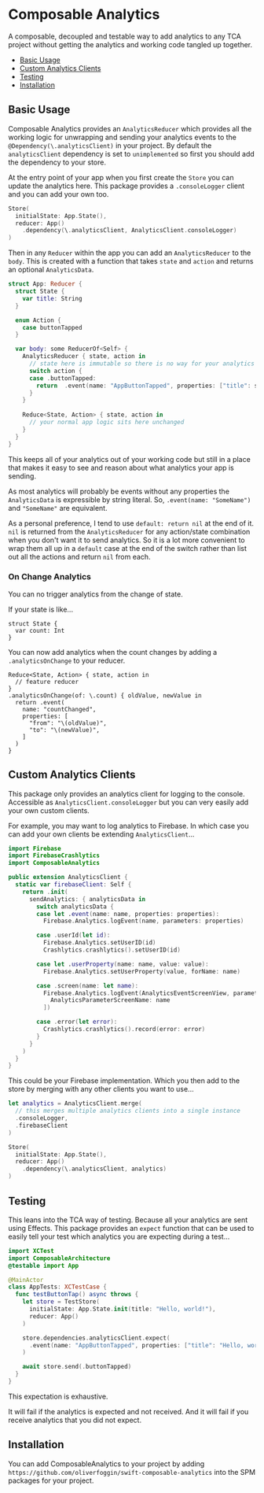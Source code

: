# Composable Analytics

A composable, decoupled and testable way to add analytics to any TCA project without getting the analytics and working code tangled up together.

* [Basic Usage](#basic-usage)
* [Custom Analytics Clients](#custom-analytics-clients)
* [Testing](#testing)
* [Installation](#installation)

## Basic Usage

Composable Analytics provides an `AnalyticsReducer` which provides all the working logic for unwrapping and sending your analytics events to the `@Dependency(\.analyticsClient)` in your project. By default the `analyticsClient` dependency is set to `unimplemented` so first you should add the dependency to your store.

At the entry point of your app when you first create the `Store` you can update the analytics here. This package provides a `.consoleLogger` client and you can add your own too.

```swift
Store(
  initialState: App.State(),
  reducer: App()
    .dependency(\.analyticsClient, AnalyticsClient.consoleLogger)
)
```

Then in any `Reducer` within the app you can add an `AnalyticsReducer` to the `body`. This is created with a function that takes `state` and `action` and returns an optional `AnalyticsData`.

```swift
struct App: Reducer {
  struct State {
    var title: String
  }

  enum Action {
    case buttonTapped
  }

  var body: some ReducerOf<Self> {
    AnalyticsReducer { state, action in
      // state here is immutable so there is no way for your analytics to interfere with your app.
      switch action {
      case .buttonTapped:
        return  .event(name: "AppButtonTapped", properties: ["title": state.title])
      }
    }
  
    Reduce<State, Action> { state, action in
      // your normal app logic sits here unchanged
    }
  }
}
```

This keeps all of your analytics out of your working code but still in a place that makes it easy to see and reason about what analytics your app is sending.

As most analytics will probably be events without any properties the `AnalyticsData` is expressible by string literal. So, `.event(name: "SomeName")` and `"SomeName"` are equivalent.

As a personal preference,  I tend to use `default: return nil` at the end of it. `nil` is returned from the `AnalyticsReducer` for any action/state combination when you don't want it to send analytics. So it is a lot more convenient to wrap them all up in a `default` case at the end of the switch rather than list out all the actions and return `nil` from each.

### On Change Analytics

You can no trigger analytics from the change of state.

If your state is like...

```
struct State {
  var count: Int
}
```

You can now add analytics when the count changes by adding a `.analyticsOnChange` to your reducer.

```
Reduce<State, Action> { state, action in
  // feature reducer 
}
.analyticsOnChange(of: \.count) { oldValue, newValue in
  return .event(
    name: "countChanged", 
    properties: [
      "from": "\(oldValue)",
      "to": "\(newValue)",
    ]
  )
}
```

## Custom Analytics Clients

This package only provides an analytics client for logging to the console. Accessible as `AnalyticsClient.consoleLogger` but you can very easily add your own custom clients.

For example, you may want to log analytics to Firebase. In which case you can add your own clients be extending `AnalyticsClient`...

```swift
import Firebase
import FirebaseCrashlytics
import ComposableAnalytics

public extension AnalyticsClient {
  static var firebaseClient: Self {
    return .init(
      sendAnalytics: { analyticsData in
        switch analyticsData {
        case let .event(name: name, properties: properties):
          Firebase.Analytics.logEvent(name, parameters: properties)

        case .userId(let id):
          Firebase.Analytics.setUserID(id)
          Crashlytics.crashlytics().setUserID(id)

        case let .userProperty(name: name, value: value):
          Firebase.Analytics.setUserProperty(value, forName: name)

        case .screen(name: let name):
          Firebase.Analytics.logEvent(AnalyticsEventScreenView, parameters: [
            AnalyticsParameterScreenName: name
          ])

        case .error(let error):
          Crashlytics.crashlytics().record(error: error)
        }
      }
    )
  }
}
```

This could be your Firebase implementation. Which you then add to the store by merging with any other clients you want to use...

```swift
let analytics = AnalyticsClient.merge(
  // this merges multiple analytics clients into a single instance
  .consoleLogger,
  .firebaseClient
)

Store(
  initialState: App.State(),
  reducer: App()
    .dependency(\.analyticsClient, analytics)
)
```

## Testing

This leans into the TCA way of testing. Because all your analytics are sent using Effects. This package provides an `expect` function that can be used to easily tell your test which analytics you are expecting during a test...

```swift
import XCTest
import ComposableArchitecture
@testable import App

@MainActor
class AppTests: XCTestCase {
  func testButtonTap() async throws {
    let store = TestStore(
      initialState: App.State.init(title: "Hello, world!"),
      reducer: App()
    )

    store.dependencies.analyticsClient.expect(
      .event(name: "AppButtonTapped", properties: ["title": "Hello, world!"])
    )

    await store.send(.buttonTapped)
  }
}
```

This expectation is exhaustive.

It will fail if the analytics is expected and not received. And it will fail if you receive analytics that you did not expect.

## Installation

You can add ComposableAnalytics to your project by adding `https://github.com/oliverfoggin/swift-composable-analytics` into the SPM packages for your project.
